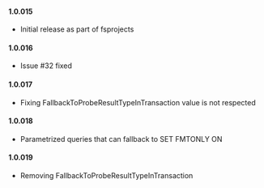 #### 1.0.015 
* Initial release as part of fsprojects
#### 1.0.016 
* Issue #32 fixed
#### 1.0.017 
* Fixing FallbackToProbeResultTypeInTransaction value is not respected 
#### 1.0.018 
* Parametrized queries that can fallback to SET FMTONLY ON
#### 1.0.019 
* Removing FallbackToProbeResultTypeInTransaction

